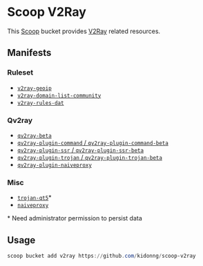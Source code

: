 # Scoop V2Ray

This [Scoop](https://scoop-docs.now.sh/) bucket provides [V2Ray](https://v2ray.com/) related resources.

## Manifests

### Ruleset

- [`v2ray-geoip`](https://github.com/v2ray/geoip)
- [`v2ray-domain-list-community`](https://github.com/v2ray/domain-list-community)
- [`v2ray-rules-dat`](https://github.com/Loyalsoldier/v2ray-rules-dat)

### Qv2ray

- [`qv2ray-beta`](https://github.com/Qv2ray/Qv2ray)
- [`qv2ray-plugin-command` / `qv2ray-plugin-command-beta`](https://github.com/Qv2ray/QvPlugin-Command)
- [`qv2ray-plugin-ssr` / `qv2ray-plugin-ssr-beta`](https://github.com/Qv2ray/QvPlugin-SSR)
- [`qv2ray-plugin-trojan` / `qv2ray-plugin-trojan-beta`](https://github.com/Qv2ray/QvPlugin-Trojan)
- [`qv2ray-plugin-naiveproxy`](https://github.com/Qv2ray/QvPlugin-NaiveProxy)

### Misc

- [`trojan-qt5`](https://github.com/Trojan-Qt5/Trojan-Qt5)*
- [`naiveproxy`](https://github.com/klzgrad/naiveproxy)

\* Need administrator permission to persist data

## Usage

```powershell
scoop bucket add v2ray https://github.com/kidonng/scoop-v2ray
```
